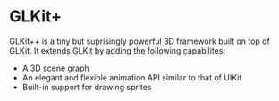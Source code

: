 GLKit+
=============

 GLKit++ is a tiny but suprisingly powerful 3D framework built on top of GLKit.
 It extends GLKit by adding the following capabilites:
 - A 3D scene graph
 - An elegant and flexible animation API similar to that of UIKit
 - Built-in support for drawing sprites